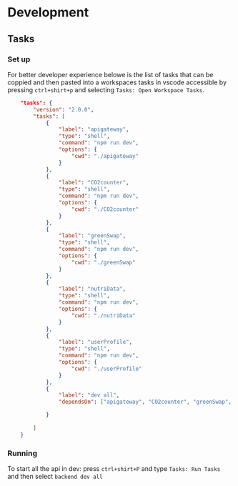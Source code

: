 # Development
## Tasks
### Set up
For better developer experience belowe is the list of tasks that can be coppied and then pasted into a workspaces tasks in vscode accessible by pressing `ctrl+shirt+p` and selecting `Tasks: Open Workspace Tasks`.
```json
	"tasks": {
		"version": "2.0.0",
		"tasks": [
			{
				"label": "apigateway",
				"type": "shell",
				"command": "npm run dev",
				"options": {
					"cwd": "./apigateway"
				}
			},
			{
				"label": "CO2counter",
				"type": "shell",
				"command": "npm run dev",
				"options": {
					"cwd": "./CO2counter"
				}
			},
			{
				"label": "greenSwap",
				"type": "shell",
				"command": "npm run dev",
				"options": {
					"cwd": "./greenSwap"
				}
			},
			{
				"label": "nutriData",
				"type": "shell",
				"command": "npm run dev",
				"options": {
					"cwd": "./nutriData"
				}
			},
			{
				"label": "userProfile",
				"type": "shell",
				"command": "npm run dev",
				"options": {
					"cwd": "./userProfile"
				}
			},
			{
				"label": "dev all",
				"dependsOn": ["apigateway", "CO2counter", "greenSwap", "nutriData","userProfile"]

			}
			
		]
	}
```

### Running 
To start all the api in dev: press `ctrl+shirt+P` and type `Tasks: Run Tasks` and then select `backend dev all`